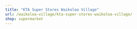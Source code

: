 ```yaml
---
title: "KTA Super Stores Waikoloa Village"
url: /waikoloa-village/kta-super-stores-waikoloa-village/
shop: supermarket
---
```

